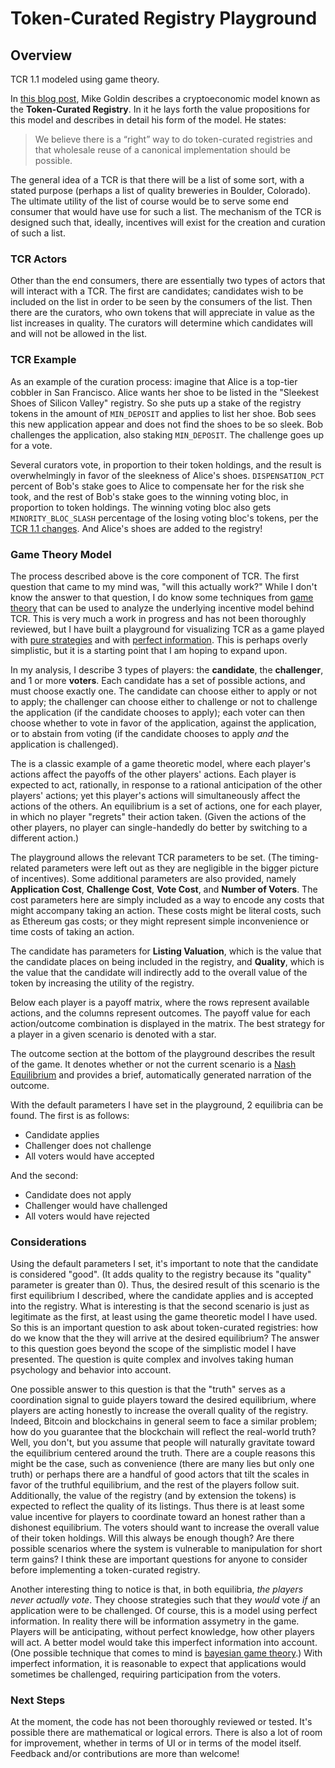 # Token-Curated Registry Playground

## Overview

TCR 1.1 modeled using game theory.

In [this blog post](https://medium.com/@ilovebagels/token-curated-registries-1-0-61a232f8dac7), Mike Goldin describes a cryptoeconomic model known as the **Token-Curated Registry**. In it he lays forth the value propositions for this model and describes in detail his form of the model. He states:

> We believe there is a “right” way to do token-curated registries and that wholesale reuse of a canonical implementation should be possible.

The general idea of a TCR is that there will be a list of some sort, with a stated purpose (perhaps a list of quality breweries in Boulder, Colorado). The ultimate utility of the list of course would be to serve some end consumer that would have use for such a list. The mechanism of the TCR is designed such that, ideally, incentives will exist for the creation and curation of such a list.

### TCR Actors

Other than the end consumers, there are essentially two types of actors that will interact with a TCR. The first are candidates; candidates wish to be included on the list in order to be seen by the consumers of the list. Then there are the curators, who own tokens that will appreciate in value as the list increases in quality. The curators will determine which candidates will and will not be allowed in the list.

### TCR Example

As an example of the curation process: imagine that Alice is a top-tier cobbler in San Francisco. Alice wants her shoe to be listed in the "Sleekest Shoes of Silicon Valley" registry. So she puts up a stake of the registry tokens in the amount of `MIN_DEPOSIT` and applies to list her shoe. Bob sees this new application appear and does not find the shoes to be so sleek. Bob challenges the application, also staking `MIN_DEPOSIT`. The challenge goes up for a vote.

Several curators vote, in proportion to their token holdings, and the result is overwhelmingly in favor of the sleekness of Alice's shoes. `DISPENSATION_PCT
` percent of Bob's stake goes to Alice to compensate her for the risk she took, and the rest of Bob's stake goes to the winning voting bloc, in proportion to token holdings. The winning voting bloc also gets `MINORITY_BLOC_SLASH` percentage of the losing voting bloc's tokens, per the [TCR 1.1 changes](https://medium.com/@ilovebagels/token-curated-registries-1-1-2-0-tcrs-new-theory-and-dev-updates-34c9f079f33d). And Alice's shoes are added to the registry!

### Game Theory Model

The process described above is the core component of TCR. The first question that came to my mind was, "will this actually work?" While I don't know the answer to that question, I do know some techniques from [game theory](https://en.wikipedia.org/wiki/Game_theory) that can be used to analyze the underlying incentive model behind TCR. This is very much a work in progress and has not been thoroughly reviewed, but I have built a playground for visualizing TCR as a game played with [pure strategies](https://en.wikipedia.org/wiki/Strategy_%28game_theory%29#Pure_and_mixed_strategies) and with [perfect information](https://en.wikipedia.org/wiki/Perfect_information). This is perhaps overly simplistic, but it is a starting point that I am hoping to expand upon.

In my analysis, I describe 3 types of players: the **candidate**, the **challenger**, and 1 or more **voters**. Each candidate has a set of possible actions, and must choose exactly one. The candidate can choose either to apply or not to apply; the challenger can choose either to challenge or not to challenge the application (if the candidate chooses to apply); each voter can then choose whether to vote in favor of the application, against the application, or to abstain from voting (if the candidate chooses to apply *and* the application is challenged).

The is a classic example of a game theoretic model, where each player's actions affect the payoffs of the other players' actions. Each player is expected to act, rationally, in response to a rational anticipation of the other players' actions; yet this player's actions will simultaneously affect the actions of the others. An equilibrium is a set of actions, one for each player, in which no player "regrets" their action taken. (Given the actions of the other players, no player can single-handedly do better by switching to a different action.)

The playground allows the relevant TCR parameters to be set. (The timing-related parameters were left out as they are negligible in the bigger picture of incentives). Some additional parameters are also provided, namely **Application Cost**, **Challenge Cost**, **Vote Cost**, and **Number of Voters**. The cost parameters here are simply included as a way to encode any costs that might accompany taking an action. These costs might be literal costs, such as Ethereum gas costs; or they might represent simple inconvenience or time costs of taking an action.

The candidate has parameters for **Listing Valuation**, which is the value that the candidate places on being included in the registry, and **Quality**, which is the value that the candidate will indirectly add to the overall value of the token by increasing the utility of the registry.

Below each player is a payoff matrix, where the rows represent available actions, and the columns represent outcomes. The payoff value for each action/outcome combination is displayed in the matrix. The best strategy for a player in a given scenario is denoted with a star.

The outcome section at the bottom of the playground describes the result of the game. It denotes whether or not the current scenario is a [Nash Equilibrium](https://en.wikipedia.org/wiki/Nash_equilibrium) and provides a brief, automatically generated narration of the outcome.

With the default parameters I have set in the playground, 2 equilibria can be found. The first is as follows:
- Candidate applies
- Challenger does not challenge
- All voters would have accepted

And the second:
- Candidate does not apply
- Challenger would have challenged
- All voters would have rejected

### Considerations

Using the default parameters I set, it's important to note that the candidate is considered "good". (It adds quality to the registry because its "quality" parameter is greater than 0). Thus, the desired result of this scenario is the first equilibrium I described, where the candidate applies and is accepted into the registry. What is interesting is that the second scenario is just as legitimate as the first, at least using the game theoretic model I have used. So this is an important question to ask about token-curated registries: how do we know that the they will arrive at the desired equilibrium? The answer to this question goes beyond the scope of the simplistic model I have presented. The question is quite complex and involves taking human psychology and behavior into account.

One possible answer to this question is that the "truth" serves as a coordination signal to guide players toward the desired equilibrium, where players are acting honestly to increase the overall quality of the registry. Indeed, Bitcoin and blockchains in general seem to face a similar problem; how do you guarantee that the blockchain will reflect the real-world truth? Well, you don't, but you assume that people will naturally gravitate toward the equilibrium centered around the truth. There are a couple reasons this might be the case, such as convenience (there are many lies but only one truth) or perhaps there are a handful of good actors that tilt the scales in favor of the truthful equilibrium, and the rest of the players follow suit. Additionally, the value of the registry (and by extension the tokens) is expected to reflect the quality of its listings. Thus there is at least some value incentive for players to coordinate toward an honest rather than a dishonest equilibrium. The voters should want to increase the overall value of their token holdings. Will this always be enough though? Are there possible scenarios where the system is vulnerable to manipulation for short term gains? I think these are important questions for anyone to consider before implementing a token-curated registry.

Another interesting thing to notice is that, in both equilibria, *the players never actually vote*. They choose strategies such that they *would* vote *if* an application were to be challenged. Of course, this is a model using perfect information. In reality there will be information assymetry in the game. Players will be anticipating, without perfect knowledge, how other players will act. A better model would take this imperfect information into account. (One possible technique that comes to mind is [bayesian game theory](https://en.wikipedia.org/wiki/Bayesian_game).) With imperfect information, it is reasonable to expect that applications would sometimes be challenged, requiring participation from the voters.

### Next Steps

At the moment, the code has not been thoroughly reviewed or tested. It's possible there are mathematical or logical errors. There is also a lot of room for improvement, whether in terms of UI or in terms of the model itself. Feedback and/or contributions are more than welcome!
